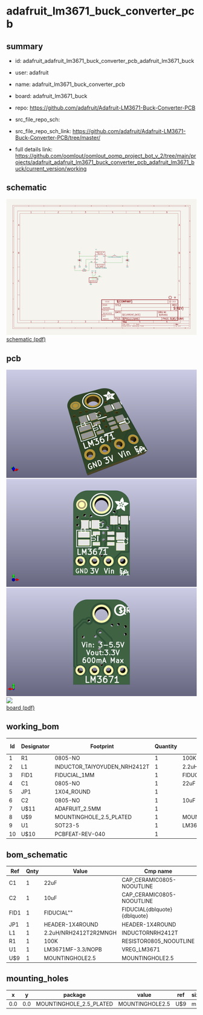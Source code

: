 # adafruit_lm3671_buck_converter_pcb
 
## summary 
* id: adafruit_adafruit_lm3671_buck_converter_pcb_adafruit_lm3671_buck
* user: adafruit
* name: adafruit_lm3671_buck_converter_pcb
* board: adafruit_lm3671_buck
* repo: https://github.com/adafruit/Adafruit-LM3671-Buck-Converter-PCB



* src_file_repo_sch: 
* src_file_repo_sch_link: https://github.com/adafruit/Adafruit-LM3671-Buck-Converter-PCB/tree/master/
* full details link: https://github.com/oomlout/oomlout_oomp_project_bot_v_2/tree/main/projects/adafruit_adafruit_lm3671_buck_converter_pcb_adafruit_lm3671_buck/current_version/working  

## schematic  
![](working_schematic_600.png)  
[schematic (pdf)](working_schematic.pdf) 






















## pcb  
![](working_3d_600.png) 
![](working_3d_front_600.png)  
![](working_3d_back_600.png)  
![](working_600.png)  
[board (pdf)](working.pdf)  

## working_bom
| Id | Designator | Footprint | Quantity | Designation | Supplier and ref |  | None | 
| --- | --- | --- | --- | --- | --- | --- | --- | 
| 1 | R1 | 0805-NO | 1 | 100K |  |  | [''] | 
| 2 | L1 | INDUCTOR_TAIYOYUDEN_NRH2412T | 1 | 2.2uH/NRH2412T2R2MNGH |  |  | [''] | 
| 3 | FID1 | FIDUCIAL_1MM | 1 | FIDUCIAL" |  |  | [''] | 
| 4 | C1 | 0805-NO | 1 | 22uF |  |  | [''] | 
| 5 | JP1 | 1X04_ROUND | 1 |  |  |  | [''] | 
| 6 | C2 | 0805-NO | 1 | 10uF |  |  | [''] | 
| 7 | U$11 | ADAFRUIT_2.5MM | 1 |  |  |  | [''] | 
| 8 | U$9 | MOUNTINGHOLE_2.5_PLATED | 1 | MOUNTINGHOLE2.5 |  |  | [''] | 
| 9 | U1 | SOT23-5 | 1 | LM3671MF-3.3/NOPB |  |  | [''] | 
| 10 | U$10 | PCBFEAT-REV-040 | 1 |  |  |  | [''] | 


## bom_schematic
| Ref | Qnty | Value | Cmp name | Footprint | Description | Vendor | DNP | 
| --- | --- | --- | --- | --- | --- | --- | --- | 
| C1 | 1 | 22uF | CAP_CERAMIC0805-NOOUTLINE | working:0805-NO |  |  |  | 
| C2 | 1 | 10uF | CAP_CERAMIC0805-NOOUTLINE | working:0805-NO |  |  |  | 
| FID1 | 1 | FIDUCIAL"" | FIDUCIAL{dblquote}{dblquote} | working:FIDUCIAL_1MM |  |  |  | 
| JP1 | 1 | HEADER-1X4ROUND | HEADER-1X4ROUND | working:1X04_ROUND |  |  |  | 
| L1 | 1 | 2.2uH/NRH2412T2R2MNGH | INDUCTORNRH2412T | working:INDUCTOR_TAIYOYUDEN_NRH2412T |  |  |  | 
| R1 | 1 | 100K | RESISTOR0805_NOOUTLINE | working:0805-NO |  |  |  | 
| U1 | 1 | LM3671MF-3.3/NOPB | VREG_LM3671 | working:SOT23-5 |  |  |  | 
| U$9 | 1 | MOUNTINGHOLE2.5 | MOUNTINGHOLE2.5 | working:MOUNTINGHOLE_2.5_PLATED |  |  |  | 


## mounting_holes
| x | y | package | value | ref | size | 
| --- | --- | --- | --- | --- | --- | 
| 0.0 | 0.0 | MOUNTINGHOLE_2.5_PLATED | MOUNTINGHOLE2.5 | U$9 | m3 | 


